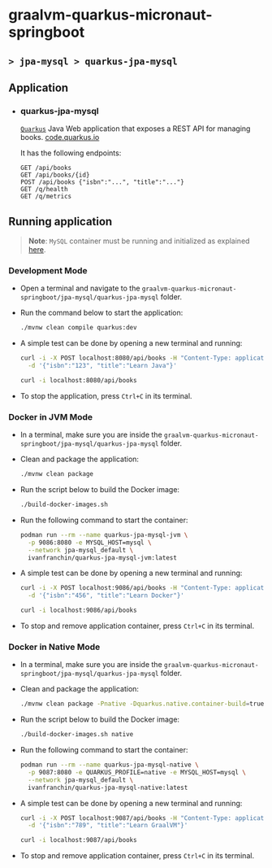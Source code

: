# graalvm-quarkus-micronaut-springboot
## `> jpa-mysql > quarkus-jpa-mysql`

## Application

- ### quarkus-jpa-mysql

  [`Quarkus`](https://quarkus.io/) Java Web application that exposes a REST API for managing books. [code.quarkus.io](https://code.quarkus.io/?g=com.ivanfranchin&a=quarkus-jpa-mysql&j=17&e=hibernate-validator&e=smallrye-health&e=spring-data-jpa&e=jdbc-mysql&e=micrometer-registry-prometheus&e=rest-jackson)
                                 
  It has the following endpoints:
  ```text
  GET /api/books
  GET /api/books/{id}
  POST /api/books {"isbn":"...", "title":"..."}
  GET /q/health
  GET /q/metrics
  ```

## Running application

> **Note**: `MySQL` container must be running and initialized as explained [here](https://github.com/ivangfr/graalvm-quarkus-micronaut-springboot/tree/master/jpa-mysql#start-environment).

### Development Mode

- Open a terminal and navigate to the `graalvm-quarkus-micronaut-springboot/jpa-mysql/quarkus-jpa-mysql` folder.

- Run the command below to start the application:
  ```bash
  ./mvnw clean compile quarkus:dev
  ```

- A simple test can be done by opening a new terminal and running:
  ```bash
  curl -i -X POST localhost:8080/api/books -H "Content-Type: application/json" \
    -d '{"isbn":"123", "title":"Learn Java"}'
  
  curl -i localhost:8080/api/books
  ```

- To stop the application, press `Ctrl+C` in its terminal.

### Docker in JVM Mode

- In a terminal, make sure you are inside the `graalvm-quarkus-micronaut-springboot/jpa-mysql/quarkus-jpa-mysql` folder.

- Clean and package the application:
  ```bash
  ./mvnw clean package
  ```

- Run the script below to build the Docker image:
  ```bash
  ./build-docker-images.sh
  ```

- Run the following command to start the container:
  ```bash
  podman run --rm --name quarkus-jpa-mysql-jvm \
    -p 9086:8080 -e MYSQL_HOST=mysql \
    --network jpa-mysql_default \
    ivanfranchin/quarkus-jpa-mysql-jvm:latest
  ```

- A simple test can be done by opening a new terminal and running:
  ```bash
  curl -i -X POST localhost:9086/api/books -H "Content-Type: application/json" \
    -d '{"isbn":"456", "title":"Learn Docker"}'
  
  curl -i localhost:9086/api/books
  ```

- To stop and remove application container, press `Ctrl+C` in its terminal.

### Docker in Native Mode

- In a terminal, make sure you are inside the `graalvm-quarkus-micronaut-springboot/jpa-mysql/quarkus-jpa-mysql` folder.

- Clean and package the application:
  ```bash
  ./mvnw clean package -Pnative -Dquarkus.native.container-build=true
  ```

- Run the script below to build the Docker image:
  ```bash
  ./build-docker-images.sh native
  ```

- Run the following command to start the container:
  ```bash
  podman run --rm --name quarkus-jpa-mysql-native \
    -p 9087:8080 -e QUARKUS_PROFILE=native -e MYSQL_HOST=mysql \
    --network jpa-mysql_default \
    ivanfranchin/quarkus-jpa-mysql-native:latest
  ```

- A simple test can be done by opening a new terminal and running:
  ```bash
  curl -i -X POST localhost:9087/api/books -H "Content-Type: application/json" \
    -d '{"isbn":"789", "title":"Learn GraalVM"}'
  
  curl -i localhost:9087/api/books
  ```

- To stop and remove application container, press `Ctrl+C` in its terminal.
